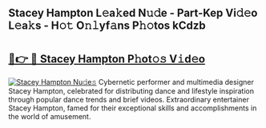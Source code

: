 ## Stacey Hampton L𝚎a𝚔ed N𝚞𝚍e - Part-Kep Vi𝚍𝚎o L𝚎a𝚔s - H𝚘𝚝 O𝚗𝚕yf𝚊ns P𝚑𝚘tos kCdzb

# <h2><a href="http://kff4kwc.oniu.top/?m=Stacey+Hampton">🔗👉 🔴 Stacey Hampton P𝚑ot𝚘𝚜 V𝚒d𝚎o</a></h2>

[![Stacey Hampton Nu𝚍e𝚜](https://i.imgur.com/0qMVB7G.gif)](http://kff4kwc.oniu.top/?m=Stacey+Hampton)
Cybernetic performer and multimedia designer Stacey Hampton, celebrated for distributing dance and lifestyle inspiration through popular dance trends and brief videos. Extraordinary entertainer Stacey Hampton, famed for their exceptional skills and accomplishments in the world of amusement.  
